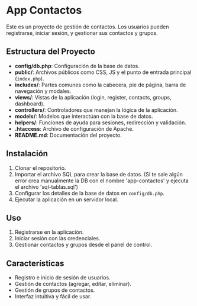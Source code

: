 # App Contactos

Este es un proyecto de gestión de contactos. Los usuarios pueden registrarse, iniciar sesión, y gestionar sus contactos y grupos.

## Estructura del Proyecto

- **config/db.php**: Configuración de la base de datos.
- **public/**: Archivos públicos como CSS, JS y el punto de entrada principal (`index.php`).
- **includes/**: Partes comunes como la cabecera, pie de página, barra de navegación y modales.
- **views/**: Vistas de la aplicación (login, register, contacts, groups, dashboard).
- **controllers/**: Controladores que manejan la lógica de la aplicación.
- **models/**: Modelos que interactúan con la base de datos.
- **helpers/**: Funciones de ayuda para sesiones, redirección y validación.
- **.htaccess**: Archivo de configuración de Apache.
- **README.md**: Documentación del proyecto.

## Instalación

1. Clonar el repositorio.
2. Importar el archivo SQL para crear la base de datos. (Si te sale algún error crea manualmente la DB con el nombre 'app-contactos' y ejecuta el archivo 'sql-tablas.sql')
3. Configurar los detalles de la base de datos en `config/db.php`.
4. Ejecutar la aplicación en un servidor local.

## Uso

1. Registrarse en la aplicación.
2. Iniciar sesión con las credenciales.
3. Gestionar contactos y grupos desde el panel de control.

## Características

- Registro e inicio de sesión de usuarios.
- Gestión de contactos (agregar, editar, eliminar).
- Gestión de grupos de contactos.
- Interfaz intuitiva y fácil de usar.
